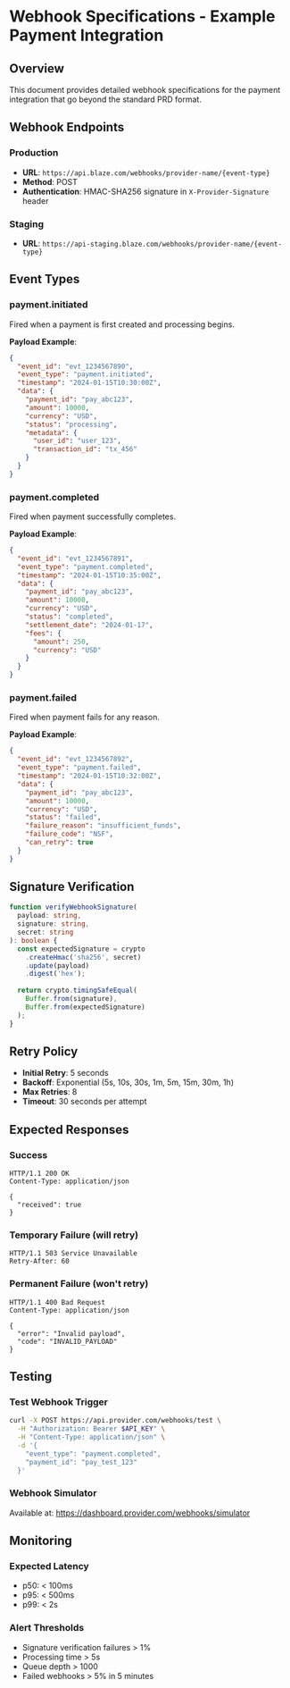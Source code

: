 # Webhook Specifications - Example Payment Integration

## Overview
This document provides detailed webhook specifications for the payment integration that go beyond the standard PRD format.

## Webhook Endpoints

### Production
- **URL**: `https://api.blaze.com/webhooks/provider-name/{event-type}`
- **Method**: POST
- **Authentication**: HMAC-SHA256 signature in `X-Provider-Signature` header

### Staging
- **URL**: `https://api-staging.blaze.com/webhooks/provider-name/{event-type}`

## Event Types

### payment.initiated
Fired when a payment is first created and processing begins.

**Payload Example**:
```json
{
  "event_id": "evt_1234567890",
  "event_type": "payment.initiated",
  "timestamp": "2024-01-15T10:30:00Z",
  "data": {
    "payment_id": "pay_abc123",
    "amount": 10000,
    "currency": "USD",
    "status": "processing",
    "metadata": {
      "user_id": "user_123",
      "transaction_id": "tx_456"
    }
  }
}
```

### payment.completed
Fired when payment successfully completes.

**Payload Example**:
```json
{
  "event_id": "evt_1234567891",
  "event_type": "payment.completed",
  "timestamp": "2024-01-15T10:35:00Z",
  "data": {
    "payment_id": "pay_abc123",
    "amount": 10000,
    "currency": "USD",
    "status": "completed",
    "settlement_date": "2024-01-17",
    "fees": {
      "amount": 250,
      "currency": "USD"
    }
  }
}
```

### payment.failed
Fired when payment fails for any reason.

**Payload Example**:
```json
{
  "event_id": "evt_1234567892",
  "event_type": "payment.failed",
  "timestamp": "2024-01-15T10:32:00Z",
  "data": {
    "payment_id": "pay_abc123",
    "amount": 10000,
    "currency": "USD",
    "status": "failed",
    "failure_reason": "insufficient_funds",
    "failure_code": "NSF",
    "can_retry": true
  }
}
```

## Signature Verification

```typescript
function verifyWebhookSignature(
  payload: string,
  signature: string,
  secret: string
): boolean {
  const expectedSignature = crypto
    .createHmac('sha256', secret)
    .update(payload)
    .digest('hex');
  
  return crypto.timingSafeEqual(
    Buffer.from(signature),
    Buffer.from(expectedSignature)
  );
}
```

## Retry Policy

- **Initial Retry**: 5 seconds
- **Backoff**: Exponential (5s, 10s, 30s, 1m, 5m, 15m, 30m, 1h)
- **Max Retries**: 8
- **Timeout**: 30 seconds per attempt

## Expected Responses

### Success
```
HTTP/1.1 200 OK
Content-Type: application/json

{
  "received": true
}
```

### Temporary Failure (will retry)
```
HTTP/1.1 503 Service Unavailable
Retry-After: 60
```

### Permanent Failure (won't retry)
```
HTTP/1.1 400 Bad Request
Content-Type: application/json

{
  "error": "Invalid payload",
  "code": "INVALID_PAYLOAD"
}
```

## Testing

### Test Webhook Trigger
```bash
curl -X POST https://api.provider.com/webhooks/test \
  -H "Authorization: Bearer $API_KEY" \
  -H "Content-Type: application/json" \
  -d '{
    "event_type": "payment.completed",
    "payment_id": "pay_test_123"
  }'
```

### Webhook Simulator
Available at: https://dashboard.provider.com/webhooks/simulator

## Monitoring

### Expected Latency
- p50: < 100ms
- p95: < 500ms
- p99: < 2s

### Alert Thresholds
- Signature verification failures > 1%
- Processing time > 5s
- Queue depth > 1000
- Failed webhooks > 5% in 5 minutes